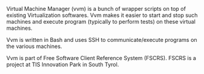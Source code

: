 Virtual Machine Manager (vvm) is a bunch of wrapper scripts on top of
existing Virtualization softwares. Vvm makes it easier to start and
stop such machines and execute program (typically to perform tests) on
these virtual machines.

Vvm is written in Bash and uses SSH to communicate/execute programs on
the various machines.

Vvm is part of Free Software Client Reference System (FSCRS). FSCRS is
a project at TIS Innovation Park in South Tyrol.
